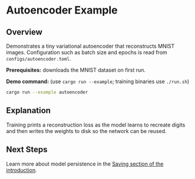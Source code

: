 # Autoencoder Example

## Overview

Demonstrates a tiny variational autoencoder that reconstructs MNIST
images. Configuration such as batch size and epochs is read from
`configs/autoencoder.toml`.

**Prerequisites:** downloads the MNIST dataset on first run.

**Demo command:** (use `cargo run --example`; training binaries use
`./run.sh`)

```bash
cargo run --example autoencoder
```

## Explanation

Training prints a reconstruction loss as the model learns to recreate
digits and then writes the weights to disk so the network can be reused.

## Next Steps

Learn more about model persistence in the [Saving section of the
introduction](../introduction.md#saving).
